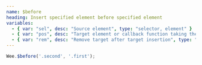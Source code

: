 ```yaml
---
name: $before
heading: Insert specified element before specified element
variables:
  - { var: "sel", desc: "Source element", type: "selector, element" }
  - { var: "pos", desc: "Target element or callback function taking the element, index, and existing HTML", type: "selector, element, callback" }
  - { var: "rem", desc: "Remove target after target insertion", type: "boolean", default: "false" }
---
```


```javascript
Wee.$before('.second', '.first');
```